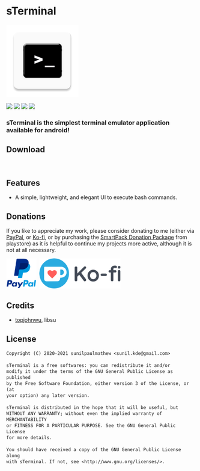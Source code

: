 # sTerminal

![sTerminal](app/src/main/res/mipmap-xxxhdpi/ic_launcher.png?raw=true)

[![](https://img.shields.io/badge/Simple%20Terminal-v0.4-green)](https://github.com/sunilpaulmathew/SimpleTerminal/raw/main/release/com.sunilpaulmathew.terminal.apk)
![](https://img.shields.io/github/languages/top/sunilpaulmathew/SimpleTerminal)
![](https://img.shields.io/github/contributors/sunilpaulmathew/SimpleTerminal)
![](https://img.shields.io/github/license/sunilpaulmathew/SimpleTerminal)

### sTerminal is the simplest terminal emulator application available for android!

## Download
[<img src="https://i.ibb.co/q0mdc4Z/get-it-on-github.png"
     alt=""
     height="80">](https://github.com/sunilpaulmathew/SimpleTerminal/raw/main/release/com.sunilpaulmathew.terminal.apk)

## Features
* A simple, lightweight, and elegant UI to execute bash commands.

## Donations
If you like to appreciate my work, please consider donating to me (either via [PayPal](https://www.paypal.me/menacherry/), or [Ko-fi](https://ko-fi.com/sunilpaulmathew/), or by purchasing the [SmartPack Donation Package](https://play.google.com/store/apps/details?id=com.smartpack.donate) from playstore) as it is helpful to continue my projects more active, although it is not at all necessary.

[<img src="https://raw.githubusercontent.com/SmartPack/SmartPack.github.io/master/asset/pic005.png"
     alt=""
     height="80">](https://www.paypal.me/menacherry/)
[<img src="https://play.google.com/intl/en_us/badges/images/generic/en-play-badge.png"
     alt=""
     height="80">](https://play.google.com/store/apps/details?id=com.smartpack.donate)
[<img src="https://raw.githubusercontent.com/SmartPack/SmartPack.github.io/master/asset/pic010.png"
     alt=""
     height="80">](https://ko-fi.com/sunilpaulmathew/)

## Credits
* [topjohnwu](https://github.com/topjohnwu), libsu

## License

    Copyright (C) 2020-2021 sunilpaulmathew <sunil.kde@gmail.com>

    sTerminal is a free softwares: you can redistribute it and/or
    modify it under the terms of the GNU General Public License as published
    by the Free Software Foundation, either version 3 of the License, or (at
    your option) any later version.

    sTerminal is distributed in the hope that it will be useful, but
    WITHOUT ANY WARRANTY; without even the implied warranty of MERCHANTABILITY
    or FITNESS FOR A PARTICULAR PURPOSE. See the GNU General Public License
    for more details.

    You should have received a copy of the GNU General Public License along
    with sTerminal. If not, see <http://www.gnu.org/licenses/>.